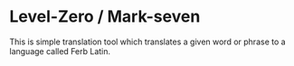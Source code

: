 # Level-Zero / Mark-seven
This is simple translation tool which translates a given word or phrase to a language called Ferb Latin.
